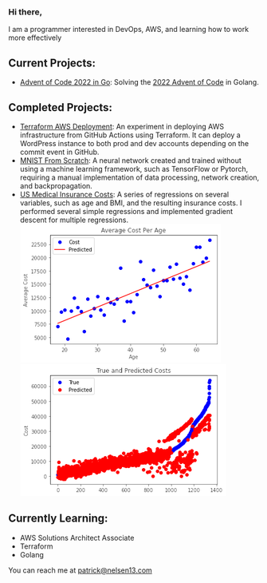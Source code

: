 ### Hi there,

I am a programmer interested in DevOps, AWS, and learning how to work more effectively

## Current Projects:
- [Advent of Code 2022 in Go](https://github.com/nelsen129/adventofcode-2022-go): Solving the [2022 Advent of Code](https://adventofcode.com/2022) in Golang.

## Completed Projects:
- [Terraform AWS Deployment](https://github.com/nelsen129/terraform-aws-deployment): An experiment in deploying AWS infrastructure from GitHub Actions using Terraform. It can deploy a WordPress instance to both prod and dev accounts depending on the commit event in GitHub.
- [MNIST From Scratch](https://github.com/nelsen129/mnist-from-scratch): A neural network created and trained without using a machine learning framework, such as TensorFlow or Pytorch, requiring a manual implementation of data processing, network creation, and backpropagation.
- [US Medical Insurance Costs](https://github.com/nelsen129/us-medical-insurance-costs): A series of regressions on several variables, such as age and BMI, and the resulting insurance costs. I performed several simple regressions and implemented gradient descent for multiple regressions.  
![jpg](images/insurance_age_cost.png)
![jpg](images/insurance_multiple_cost.png)

## Currently Learning:
- AWS Solutions Architect Associate
- Terraform
- Golang


You can reach me at patrick@nelsen13.com 
